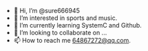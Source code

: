- 👋 Hi, I’m @sure666945
- 👀 I’m interested in sports and music.
- 🌱 I’m currently learning SystemC and Github.
- 💞️ I’m looking to collaborate on ...
- 📫 How to reach me 64867272@qq.com.

<!---
sure666945/sure666945 is a ✨ special ✨ repository because its `README.md` (this file) appears on your GitHub profile.
You can click the Preview link to take a look at your changes.
--->
